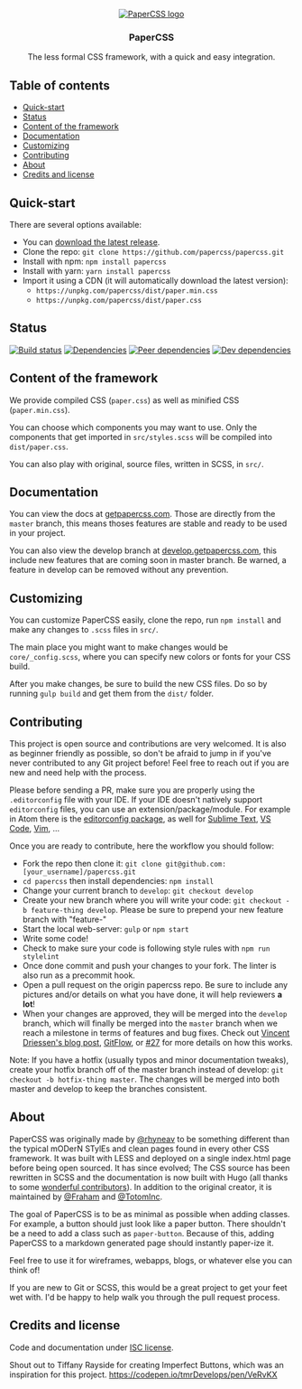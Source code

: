 <p align="center">
  <a href="https://getpapercss.com">
    <img src="https://raw.githubusercontent.com/papercss/papercss/master/docs/static/favicon.ico?raw=true" alt="PaperCSS logo">
  </a>

  <h3 align="center">PaperCSS</h3>

  <p align="center">The less formal CSS framework, with a quick and easy integration.</p>
</p>

## Table of contents

- [Quick-start](#quick-start)
- [Status](#status)
- [Content of the framework](#content-of-the-framework)
- [Documentation](#documentation)
- [Customizing](#customizing)
- [Contributing](#contributing)
- [About](#about)
- [Credits and license](#credits-and-license)

## Quick-start

There are several options available:

- You can [download the latest release](https://github.com/papercss/papercss/releases).
- Clone the repo: `git clone https://github.com/papercss/papercss.git`
- Install with npm: `npm install papercss`
- Install with yarn: `yarn install papercss`
- Import it using a CDN (it will automatically download the latest version):
    - `https://unpkg.com/papercss/dist/paper.min.css`
    - `https://unpkg.com/papercss/dist/paper.css`

## Status

[![Build status](https://travis-ci.org/papercss/papercss.svg?branch=master)](https://travis-ci.org/papercss/papercss)
[![Dependencies](https://img.shields.io/david/papercss/papercss.svg)](https://david-dm.org/papercss/papercss)
[![Peer dependencies](https://img.shields.io/david/peer/papercss/papercss.svg)](https://david-dm.org/papercss/papercss?type=peer)
[![Dev dependencies](https://img.shields.io/david/dev/papercss/papercss.svg)](https://david-dm.org/papercss/papercss?type=dev)

## Content of the framework

We provide compiled CSS (`paper.css`) as well as minified CSS (`paper.min.css`).

You can choose which components you may want to use. Only the components that get imported in `src/styles.scss` will be compiled into `dist/paper.css`.

You can also play with original, source files, written in SCSS, in `src/`.

## Documentation

You can view the docs at [getpapercss.com](https://www.getpapercss.com). Those are directly from the `master` branch, this means thoses features are stable and ready to be used in your project.

You can also view the develop branch at [develop.getpapercss.com](https://develop.getpapercss.com), this include new features that are coming soon in master branch. Be warned, a feature in develop can be removed without any prevention.

## Customizing

You can customize PaperCSS easily, clone the repo, run `npm install` and make any changes to `.scss` files in `src/`.

The main place you might want to make changes would be `core/_config.scss`, where you can specify new colors or fonts for your CSS build.

After you make changes, be sure to build the new CSS files. Do so by running `gulp build` and get them from the `dist/` folder.

## Contributing

This project is open source and contributions are very welcomed. It is also as beginner friendly as possible, so don't be afraid to jump in if you've never contributed to any Git project before! Feel free to reach out if you are new and need help with the process.

Please before sending a PR, make sure you are properly using the `.editorconfig` file with your IDE. If your IDE doesn't natively support `editorconfig` files, you can use an extension/package/module. For example in Atom there is the [editorconfig package](https://atom.io/packages/editorconfig), as well for [Sublime Text](https://github.com/sindresorhus/editorconfig-sublime), [VS Code](https://github.com/editorconfig/editorconfig-vscode), [Vim](https://github.com/editorconfig/editorconfig-vim), ...

Once you are ready to contribute, here the workflow you should follow:

- Fork the repo then clone it: `git clone git@github.com:[your_username]/papercss.git`
- `cd papercss` then install dependencies: `npm install`
- Change your current branch to `develop`: `git checkout develop`
- Create your new branch where you will write your code: `git checkout -b feature-thing develop`. Please be sure to prepend your new feature branch with "feature-"
- Start the local web-server: `gulp` or `npm start`
- Write some code!
- Check to make sure your code is following style rules with `npm run stylelint`
- Once done commit and push your changes to your fork. The linter is also run as a precommit hook.
- Open a pull request on the origin papercss repo. Be sure to include any pictures and/or details on what you have done, it will help reviewers **a lot**!
- When your changes are approved, they will be merged into the `develop` branch, which will finally be merged into the `master` branch when we reach a milestone in terms of features and bug fixes. Check out [Vincent Driessen's blog post](http://nvie.com/posts/a-successful-git-branching-model/), [GitFlow](https://datasift.github.io/gitflow/IntroducingGitFlow.html), or [#27](https://github.com/rhyneav/papercss/issues/27) for more details on how this works.

Note: If you have a hotfix (usually typos and minor documentation tweaks), create your hotfix branch off of the master branch instead of develop: `git checkout -b hotfix-thing master`. The changes will be merged into both master and develop to keep the branches consistent.

## About

PaperCSS was originally made by [@rhyneav](https://github.com/rhyneav) to be something different than the typical mODerN STylEs and clean pages found in every other CSS framework. It was built with LESS and deployed on a single index.html page before being open sourced. It has since evolved; The CSS source has been rewritten in SCSS and the documentation is now built with Hugo (all thanks to some [wonderful contributors](https://github.com/papercss/papercss/graphs/contributors)). In addition to the original creator, it is maintained by [@Fraham](https://github.com/Fraham) and [@TotomInc](https://github.com/TotomInc).

The goal of PaperCSS is to be as minimal as possible when adding classes. For example, a button should just look like a paper button. There shouldn't be a need to add a class such as `paper-button`. Because of this, adding PaperCSS to a markdown generated page should instantly paper-ize it.

Feel free to use it for wireframes, webapps, blogs, or whatever else you can think of!

If you are new to Git or SCSS, this would be a great project to get your feet wet with. I'd be happy to help walk you through the pull request process.

## Credits and license

Code and documentation under [ISC license](https://github.com/papercss/papercss/blob/master/license).

Shout out to Tiffany Rayside for creating Imperfect Buttons, which was an inspiration for this project. https://codepen.io/tmrDevelops/pen/VeRvKX
